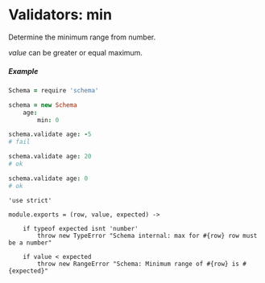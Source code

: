Validators: min
===============

Determine the minimum range from number.

*value* can be greater or equal maximum.

##### Example
```coffeescript
Schema = require 'schema'

schema = new Schema
	age:
		min: 0

schema.validate age: -5
# fail

schema.validate age: 20
# ok

schema.validate age: 0
# ok
```

	'use strict'

	module.exports = (row, value, expected) ->

		if typeof expected isnt 'number'
			throw new TypeError "Schema internal: max for #{row} row must be a number"

		if value < expected
			throw new RangeError "Schema: Minimum range of #{row} is #{expected}"